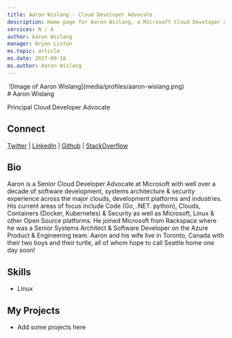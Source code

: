```yaml
---
title: Aaron Wislang - Cloud Developer Advocate
description: Home page for Aaron Wislang, a Microsoft Cloud Developer Advocate
services: N / A
author: Aaron Wislang
manager: Bryan Liston
ms.topic: article
ms.date: 2017-09-18
ms.author: Aaron Wislang
---
```

<div>
  <img style="border-radius: 50%;">
![Image of Aaron Wislang](media/profiles/aaron-wislang.png)
</img>
</div>
# Aaron Wislang

Principal Cloud Developer Advocate

## Connect
[Twitter](https://twitter.com/as_w) | [LinkedIn](https://linkedin.com/in/aaron-wislang) | [Github](https://github.com/asw101) | [StackOverflow](https://stackoverflow.com/users/334117/aaron)

## Bio

Aaron is a Senior Cloud Developer Advocate at Microsoft with well over a decade of software development, systems architecture & security experience across the major clouds, development platforms and industries. His current areas of focus include Code (Go, .NET. python), Clouds, Containers (Docker, Kubernetes) & Security as well as Microsoft, Linux & other Open Source platforms. He joined Microsoft from Rackspace where he was a Senior Systems Architect & Software Developer on the Azure Product & Engineering team.  Aaron and his wife live in Toronto, Canada with their two boys and their turtle, all of whom hope to call Seattle home one day soon!

## Skills

* Linux


## My Projects

* Add some projects here
